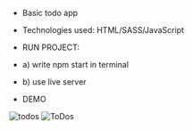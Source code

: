 - Basic todo app 
- Technologies used: HTML/SASS/JavaScript
- RUN PROJECT:
- a) write npm start in terminal
- b) use live server

- DEMO

![todos](https://user-images.githubusercontent.com/79769638/162593550-5287eedc-56b0-441a-82c6-2fdede6a7783.gif)
![ToDos](https://user-images.githubusercontent.com/79769638/162593582-589d5557-62d5-4594-834c-32d9ef02e823.png)
